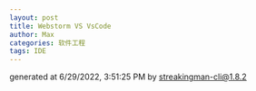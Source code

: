 ```yaml
---
layout: post
title: Webstorm VS VsCode
author: Max
categories: 软件工程
tags: IDE
---
```



generated at 6/29/2022, 3:51:25 PM by streakingman-cli@1.8.2
